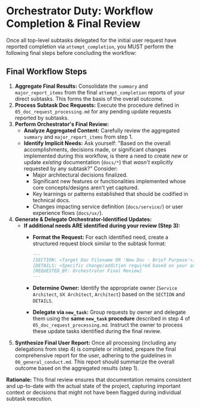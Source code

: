 # Orchestrator Duty: Workflow Completion & Final Review

Once all top-level subtasks delegated for the initial user request have reported completion via `attempt_completion`, you MUST perform the following final steps before concluding the workflow:

## Final Workflow Steps

1. **Aggregate Final Results:** Consolidate the `summary` and `major_report_items` from the final `attempt_completion` reports of your direct subtasks. This forms the basis of the overall outcome.
2. **Process Subtask Doc Requests:** Execute the procedure defined in `05_doc_request_processing.md` for any pending update requests reported by subtasks.
3. **Perform Orchestrator's Final Review:**
    * **Analyze Aggregated Content:** Carefully review the aggregated `summary` and `major_report_items` from step 1.
    * **Identify Implicit Needs:** Ask yourself: "Based on the overall accomplishments, decisions made, or significant changes implemented during this workflow, is there a need to create *new* or update *existing* documentation (`docs/*`) that *wasn't* explicitly requested by any subtask?" Consider:
        * Major architectural decisions finalized.
        * Significant new features or functionalities implemented whose core concepts/designs aren't yet captured.
        * Key learnings or patterns established that should be codified in technical docs.
        * Changes impacting service definition (`docs/service/`) or user experience flows (`docs/ux/`).
4. **Generate & Delegate Orchestrator-Identified Updates:**
    * **If additional needs ARE identified during your review (Step 3):**
        * **Format the Request:** For each identified need, create a structured request block similar to the subtask format:

            ```markdown
            ---
            [SECTION: <Target Doc Filename OR 'New Doc - Brief Purpose'>]
            [DETAILS: <Specific change/addition required based on your analysis of the workflow results>]
            [REQUESTED_BY: Orchestrator Final Review]
            ---
            ```

        * **Determine Owner:** Identify the appropriate owner (`Service Architect`, `UX Architect`, `Architect`) based on the `SECTION` and `DETAILS`.
        * **Delegate via `new_task`:** Group requests by owner and delegate them using the **same `new_task` procedure** described in step 4 of `05_doc_request_processing.md`. Instruct the owner to process these update tasks identified during the final review.
5. **Synthesize Final User Report:** Once all processing (including any delegations from step 4) is complete or initiated, prepare the final comprehensive report for the user, adhering to the guidelines in `06_general_conduct.md`. This report should summarize the overall outcome based on the aggregated results (step 1).

**Rationale:** This final review ensures that documentation remains consistent and up-to-date with the actual state of the project, capturing important context or decisions that might not have been flagged during individual subtask execution.
